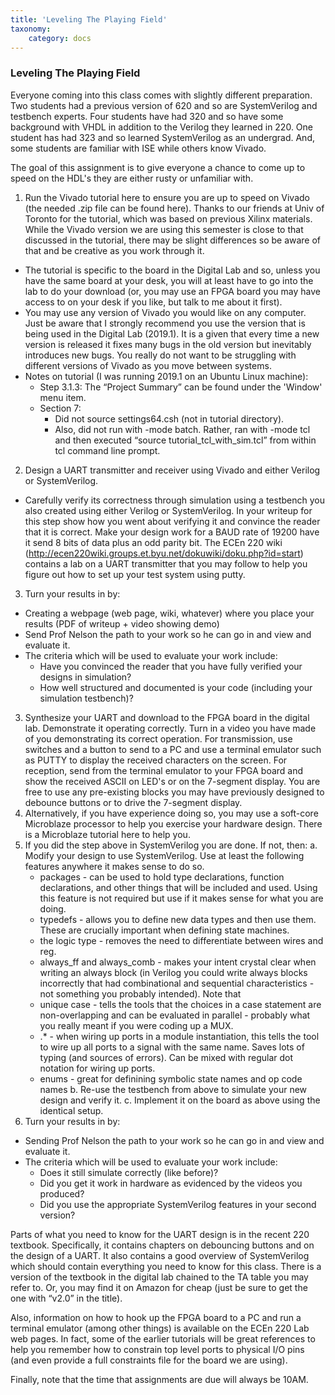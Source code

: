 ```yaml
---
title: 'Leveling The Playing Field'
taxonomy:
    category: docs
---
```


### Leveling The Playing Field

Everyone coming into this class comes with slightly different preparation. Two students had a previous version of 620 and so are SystemVerilog and testbench experts. Four students have had 320 and so have some background with VHDL in addition to the Verilog they learned in 220. One student has had 323 and so learned SystemVerilog as an undergrad. And, some students are familiar with ISE while others know Vivado.

The goal of this assignment is to give everyone a chance to come up to speed on the HDL's they are either rusty or unfamiliar with.

1. Run the Vivado tutorial here to ensure you are up to speed on Vivado (the needed .zip file can be found here). Thanks to our friends at Univ of Toronto for the tutorial, which was based on previous Xilinx materials. While the Vivado version we are using this semester is close to that discussed in the tutorial, there may be slight differences so be aware of that and be creative as you work through it.
  * The tutorial is specific to the board in the Digital Lab and so, unless you have the same board at your desk, you will at least have to go into the lab to do your download (or, you may use an FPGA board you may have access to on your desk if you like, but talk to me about it first).
  * You may use any version of Vivado you would like on any computer. Just be aware that I strongly recommend you use the version that is being used in the Digital Lab (2019.1). It is a given that every time a new version is released it fixes many bugs in the old version but inevitably introduces new bugs. You really do not want to be struggling with different versions of Vivado as you move between systems.
  * Notes on tutorial (I was running 2019.1 on an Ubuntu Linux machine):
    * Step 3.1.3: The “Project Summary” can be found under the 'Window' menu item.
    * Section 7:
      * Did not source settings64.csh (not in tutorial directory).
      * Also, did not run with -mode batch. Rather, ran with -mode tcl and then executed “source tutorial_tcl_with_sim.tcl” from within tcl command line prompt.
2. Design a UART transmitter and receiver using Vivado and either Verilog or SystemVerilog.
  * Carefully verify its correctness through simulation using a testbench you also created using either Verilog or SystemVerilog. In your writeup for this step show how you went about verifying it and convince the reader that it is correct. Make your design work for a BAUD rate of 19200 have it send 8 bits of data plus an odd parity bit. The ECEn 220 wiki (http://ecen220wiki.groups.et.byu.net/dokuwiki/doku.php?id=start) contains a lab on a UART transmitter that you may follow to help you figure out how to set up your test system using putty.
3. Turn your results in by:
  * Creating a webpage (web page, wiki, whatever) where you place your results (PDF of writeup + video showing demo)
  * Send Prof Nelson the path to your work so he can go in and view and evaluate it.
  * The criteria which will be used to evaluate your work include:
    * Have you convinced the reader that you have fully verified your designs in simulation?
    * How well structured and documented is your code (including your simulation testbench)?
3. Synthesize your UART and download to the FPGA board in the digital lab. Demonstrate it operating correctly. Turn in a video you have made of you demonstrating its correct operation. For transmission, use switches and a button to send to a PC and use a terminal emulator such as PUTTY to display the received characters on the screen. For reception, send from the terminal emulator to your FPGA board and show the received ASCII on LED's or on the 7-segment display. You are free to use any pre-existing blocks you may have previously designed to debounce buttons or to drive the 7-segment display.
5. Alternatively, if you have experience doing so, you may use a soft-core Microblaze processor to help you exercise your hardware design. There is a Microblaze tutorial here to help you.
6. If you did the step above in SystemVerilog you are done. If not, then:
  a. Modify your design to use SystemVerilog. Use at least the following features anywhere it makes sense to do so.
    * packages - can be used to hold type declarations, function declarations, and other things that will be included and used. Using this feature is not required but use if it makes sense for what you are doing.
    * typedefs - allows you to define new data types and then use them. These are crucially important when defining state machines.
    * the logic type - removes the need to differentiate between wires and reg.
    * always_ff and always_comb - makes your intent crystal clear when writing an always block (in Verilog you could write always blocks incorrectly that had combinational and sequential characteristics - not something you probably intended). Note that
    * unique case - tells the tools that the choices in a case statement are non-overlapping and can be evaluated in parallel - probably what you really meant if you were coding up a MUX.
    * .* - when wiring up ports in a module instantiation, this tells the tool to wire up all ports to a signal with the same name. Saves lots of typing (and sources of errors). Can be mixed with regular dot notation for wiring up ports.
    * enums - great for definining symbolic state names and op code names
  b. Re-use the testbench from above to simulate your new design and verify it.
  c. Implement it on the board as above using the identical setup.
7. Turn your results in by:
  * Sending Prof Nelson the path to your work so he can go in and view and evaluate it.
  * The criteria which will be used to evaluate your work include:
    * Does it still simulate correctly (like before)?
    * Did you get it work in hardware as evidenced by the videos you produced?
    * Did you use the appropriate SystemVerilog features in your second version?

Parts of what you need to know for the UART design is in the recent 220 textbook. Specifically, it contains chapters on debouncing buttons and on the design of a UART. It also contains a good overview of SystemVerilog which should contain everything you need to know for this class. There is a version of the textbook in the digital lab chained to the TA table you may refer to. Or, you may find it on Amazon for cheap (just be sure to get the one with “v2.0” in the title).

Also, information on how to hook up the FPGA board to a PC and run a terminal emulator (among other things) is available on the ECEn 220 Lab web pages. In fact, some of the earlier tutorials will be great references to help you remember how to constrain top level ports to physical I/O pins (and even provide a full constraints file for the board we are using).

Finally, note that the time that assignments are due will always be 10AM.